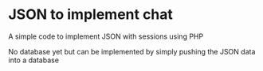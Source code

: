 # JSON to implement chat

A simple code to implement JSON with sessions using PHP

No database yet but can be implemented by simply pushing the JSON data into a database
